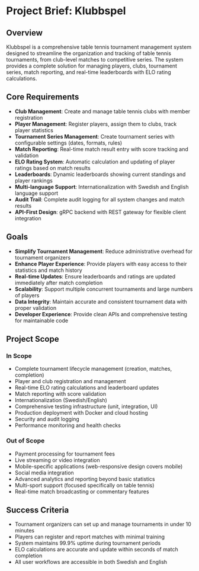 # Project Brief: Klubbspel

## Overview
Klubbspel is a comprehensive table tennis tournament management system designed to streamline the organization and tracking of table tennis tournaments, from club-level matches to competitive series. The system provides a complete solution for managing players, clubs, tournament series, match reporting, and real-time leaderboards with ELO rating calculations.

## Core Requirements
- **Club Management**: Create and manage table tennis clubs with member registration
- **Player Management**: Register players, assign them to clubs, track player statistics
- **Tournament Series Management**: Create tournament series with configurable settings (dates, formats, rules)
- **Match Reporting**: Real-time match result entry with score tracking and validation
- **ELO Rating System**: Automatic calculation and updating of player ratings based on match results
- **Leaderboards**: Dynamic leaderboards showing current standings and player rankings
- **Multi-language Support**: Internationalization with Swedish and English language support
- **Audit Trail**: Complete audit logging for all system changes and match results
- **API-First Design**: gRPC backend with REST gateway for flexible client integration

## Goals
- **Simplify Tournament Management**: Reduce administrative overhead for tournament organizers
- **Enhance Player Experience**: Provide players with easy access to their statistics and match history
- **Real-time Updates**: Ensure leaderboards and ratings are updated immediately after match completion
- **Scalability**: Support multiple concurrent tournaments and large numbers of players
- **Data Integrity**: Maintain accurate and consistent tournament data with proper validation
- **Developer Experience**: Provide clean APIs and comprehensive testing for maintainable code

## Project Scope

### In Scope
- Complete tournament lifecycle management (creation, matches, completion)
- Player and club registration and management
- Real-time ELO rating calculations and leaderboard updates
- Match reporting with score validation
- Internationalization (Swedish/English)
- Comprehensive testing infrastructure (unit, integration, UI)
- Production deployment with Docker and cloud hosting
- Security and audit logging
- Performance monitoring and health checks

### Out of Scope
- Payment processing for tournament fees
- Live streaming or video integration
- Mobile-specific applications (web-responsive design covers mobile)
- Social media integration
- Advanced analytics and reporting beyond basic statistics
- Multi-sport support (focused specifically on table tennis)
- Real-time match broadcasting or commentary features

## Success Criteria
- Tournament organizers can set up and manage tournaments in under 10 minutes
- Players can register and report matches with minimal training
- System maintains 99.9% uptime during tournament periods
- ELO calculations are accurate and update within seconds of match completion
- All user workflows are accessible in both Swedish and English